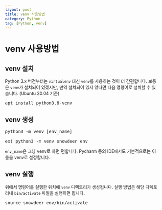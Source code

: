 ```yaml
---
layout: post
title: venv 사용방법
category: Python
tag: [Python, venv]
---
```


# venv 사용방법

## venv 설치

Python 3.x 버전부터는 `virtualenv` 대신 `venv`를 사용하는 것이 더 간편합니다.
보통은 `venv`가 설치되어 있겠지만, 만약 설치되어 있지 않다면 다음 명령어로 설치할 수 있습니다. (Ubuntu 20.04 기준)

<pre class="prettyprint">
apt install python3.8-venv
</pre>

## venv 생성

<pre class="prettyprint">
python3 -m venv [env_name]

ex) python3 -m venv snowdeer_env
</pre>

`env_name`은 그냥 venv로 하면 편합니다. Pycharm 등의 IDE에서도 기본적으로는 이름을 venv로 설정합니다.

## venv 실행
위에서 명령어를 실행한 위치에 `venv` 디렉토리가 생성됩니다.
실행 방법은 해당 디렉토리내 `bin/activate` 파일을 실행하면 됩니다.

<pre class="prettyprint">
source snowdeer_env/bin/activate
</pre>
